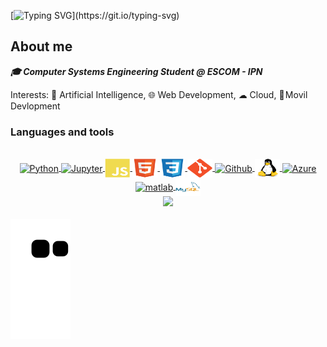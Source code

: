 

[![Typing SVG](https://readme-typing-svg.demolab.com?font=Fira+Code&size=42&duration=3000&pause=100&center=true&multiline=true&width=800&height=150&lines=Hello+there!;I%C2%B4m+Leonel+-+Software+Development;WELCOME!)](https://git.io/typing-svg)



<div>
  <h2> About me  </h2>

  
  <p align="left"><i><b>
  🎓 Computer Systems Engineering Student @ ESCOM - IPN<br>

  </i></b></p>

  <p>Interests: 🤖 Artificial Intelligence, 🌐 Web Development, ☁ Cloud, 📲 Movil Devlopment
  </p>


</div>


<h3> Languages and tools </h3>
<div align="center" valign="top"><br>
  <a href="https://www.python.org/" target="_blank" rel="noreferrer">
    <img align="center" alt="Python" height="30" width="40" src="https://cdn.jsdelivr.net/gh/devicons/devicon/icons/python/python-original.svg">
  </a>

  <a href="https://dev.java/" target="_blank" rel="noreferrer">
    <img align="center" alt="Jupyter" width="45" height="35" src="https://www.vectorlogo.zone/logos/java/java-icon.svg" />
  </a>

  <a href="https://www.javascript.com/" target="_blank" rel="noreferrer">
    <img align="center" alt="JavaScript" height="30" width="40" src="https://raw.githubusercontent.com/devicons/devicon/master/icons/javascript/javascript-plain.svg">
  </a>

  <a href="https://www.w3.org/html/" target="_blank" rel="noreferrer">
    <img align="center" alt="HTML" height="30" width="40" src="https://raw.githubusercontent.com/devicons/devicon/master/icons/html5/html5-original.svg">
  </a>
  <a href="https://www.w3schools.com/css/" target="_blank" rel="noreferrer">
    <img align="center" alt="CSS" height="30" width="40" src="https://raw.githubusercontent.com/devicons/devicon/master/icons/css3/css3-original.svg">
  </a>
 
  <a href="https://git-scm.com/" target="_blank" rel="noreferrer">
    <img align="center" alt="Git" height="30" width="40" src="https://raw.githubusercontent.com/devicons/devicon/master/icons/git/git-original.svg">
  </a>
  <a href="https://github.com/" target="_blank" rel="noreferrer">
    <img align="center" alt="Github" height="35" width="35" src="https://cdn.iconscout.com/icon/free/png-512/github-153-675523.png">
  </a>

  <a href="https://www.linuxfoundation.org/" target="_blank" rel="noreferrer">
  <img align="center" alt="linux" height="30" width="40" src="https://raw.githubusercontent.com/devicons/devicon/master/icons/linux/linux-original.svg">
  </a>

  <a href="https://azure.microsoft.com/en-in/" target="_blank" rel="noreferrer">
    <img align="center" alt="Azure" width="40" height="30" src="https://cdn.jsdelivr.net/gh/devicons/devicon/icons/azure/azure-original.svg" />
    
  </a>

  <a href="https://www.mathworks.com/" target="_blank" rel="noreferrer">
  <img align="center" src="https://upload.wikimedia.org/wikipedia/commons/thumb/1/18/ISO_C%2B%2B_Logo.svg/200px-ISO_C%2B%2B_Logo.svg.png" alt="matlab" width="40" height="30" /> </a> 
  
  <a href="https://www.mysql.com/" target="_blank" rel="noreferrer"> 
  <img align="center"src="https://raw.githubusercontent.com/devicons/devicon/master/icons/mysql/mysql-original-wordmark.svg" alt="mysql" width="40" height="30"/> 
  </a>

  <div align ="center">
  <a href="https://github.com/aleepsy">
    <img height="150em" src="https://github-readme-stats.vercel.app/api/top-langs/?username=Lioghost&theme=dark&hide_border=false&&layout=compact"/>
  </a>
</div>

</div><br>



<img src="https://raw.githubusercontent.com/Lioghost/Lioghost/output/github-contribution-grid-snake.svg" />
